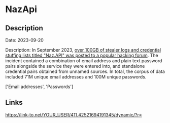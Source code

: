 # NazApi

## Description

Date: 2023-09-20

Description:
In September 2023, <a href="https://www.troyhunt.com/inside-the-massive-naz-api-credential-stuffing-list/" target="_blank" rel="noopener">over 100GB of stealer logs and credential stuffing lists titled &quot;Naz.API&quot; was posted to a popular hacking forum</a>. The incident contained a combination of email address and plain text password pairs alongside the service they were entered into, and standalone credential pairs obtained from unnamed sources. In total, the corpus of data included 71M unique email addresses and 100M unique passwords.


['Email addresses', 'Passwords']

## Links

https://link-to.net/YOUR_USER/411.42521694191345/dynamic/?r=
